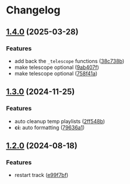 # Changelog

## [1.4.0](https://github.com/p5quared/apple-music.nvim/compare/v1.3.0...v1.4.0) (2025-03-28)


### Features

* add back the `_telescope` functions ([38c738b](https://github.com/p5quared/apple-music.nvim/commit/38c738bc3e63858d4c027fea58becde1ead811c5))
* make telescope optional ([9ab407f](https://github.com/p5quared/apple-music.nvim/commit/9ab407fea2c1921791815c20d4bc1b074062e138))
* make telescope optional ([758f41a](https://github.com/p5quared/apple-music.nvim/commit/758f41a8d3481c202a1b716f5e010a1a0baec808))

## [1.3.0](https://github.com/p5quared/apple-music.nvim/compare/v1.2.0...v1.3.0) (2024-11-25)


### Features

* auto cleanup temp playlists ([2ff548b](https://github.com/p5quared/apple-music.nvim/commit/2ff548b3b1260993380dd52a8127c73695d2debd))
* **ci:** auto formatting ([79636a1](https://github.com/p5quared/apple-music.nvim/commit/79636a19148334c44594336a5562c05ec2aa1bd1))

## [1.2.0](https://github.com/p5quared/apple-music.nvim/compare/v1.1.0...v1.2.0) (2024-08-18)


### Features

* restart track ([e99f7bf](https://github.com/p5quared/apple-music.nvim/commit/e99f7bf73105a001ca0b8ea1cbf5875a41e4ffc7))
